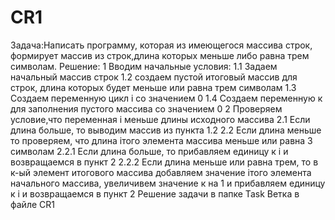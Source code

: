 # CR1
Задача:Написать программу, которая из имеющегося массива строк, формирует массив из строк,длина которых меньше либо равна трем символам.
Решение: 
1 Вводим начальные условия:
1.1 Задаем начальный массив строк
1.2 создаем пустой итоговый массив для строк, длина которых будет меньше или равна трем символам
1.3 Создаем переменную цикл i со значением 0
1.4 Создаем переменную к для заполнения пустого массива со значением 0
2 Проверяем условие,что переменная i меньше длины исходного массива
2.1 Если длина больше, то выводим массив из пункта 1.2
2.2 Если длина меньше то проверяем, что длина iтого элемента массива меньше или равна 3 символам
2.2.1 Если длина больше, то прибавляем единицу к i и возвращаемся в пункт 2
2.2.2 Если длина меньше или равна трем, то в к-ый элемент итогового массива добавляем значение iтого элемента начального массива, увеличивем значение к на 1 и прибавляем единицу к i и возвращаемся в пункт 2
Решение задачи в папке Task
Ветка в файле CR1 